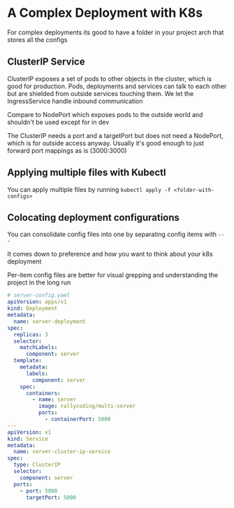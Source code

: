 # A Complex Deployment with K8s

For complex deployments its good to have a folder in your project arch that
stores all the configs

## ClusterIP Service

ClusterIP exposes a set of pods to other objects in the cluster, which is good
for production. Pods, deployments and services can talk to each other but are
shielded from outside services touching them. We let the IngressService handle
inbound communication

Compare to NodePort which exposes pods to the outside world and shouldn't be
used except for in dev

The ClusterIP needs a port and a targetPort but does not need a NodePort, which
is for outside access anyway. Usually it's good enough to just forward port
mappings as is (3000:3000)

## Applying multiple files with Kubectl

You can apply multiple files by running `kubectl apply -f <folder-with-configs>`

## Colocating deployment configurations

You can consolidate config files into one by separating config items with `---`

It comes down to preference and how you want to think about your k8s deployment

Per-item config files are better for visual grepping and understanding the
project in the long run

```yaml
# server-config.yaml
apiVersion: apps/v1
kind: Deployment
metadata:
  name: server-deployment
spec:
  replicas: 3
  selector:
    matchLabels:
      component: server
  template:
    metadata:
      labels:
        component: server
    spec:
      containers:
        - name: server
          image: rallycoding/multi-server
          ports:
            - containerPort: 5000
---
apiVersion: v1
kind: Service
metadata:
  name: server-cluster-ip-service
spec:
  type: ClusterIP
  selector:
    component: server
  ports:
    - port: 5000
      targetPort: 5000
```
